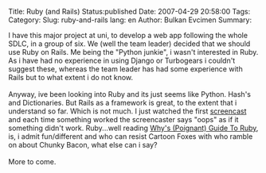Title: Ruby (and Rails)
Status:published
Date: 2007-04-29 20:58:00
Tags: 
Category: 
Slug: ruby-and-rails
lang: en
Author: Bulkan Evcimen
Summary: 

I have this major project at uni, to develop a web app following the whole SDLC, in a group of six. We (well the team leader) decided that we should use Ruby on Rails. Me being the "Python junkie",  i wasn't interested in Ruby. As i have had no experience in using  Django or Turbogears i couldn't suggest these, whereas the team leader has had some experience with Rails but to what extent i do not know.<br /><br />Anyway, ive been looking into Ruby and its just seems like Python. Hash's and Dictionaries. But Rails as a framework is great, to the extent that i understand so far. Which is not much. I just watched the first <a href="http://media.rubyonrails.org/video/rails_take2_with_sound.mov">screencast</a> and each time something worked the screencaster says "oops" as if it something didn't work.  Ruby...well reading <a href="http://poignantguide.net/ruby/">Why's (Poignant) Guide To Ruby</a>, is, i admit fun/different and who can resist Cartoon Foxes with who ramble on about Chunky Bacon, what else can i say?<br /><br />More to come.
